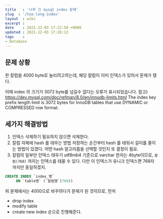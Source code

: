 ```yaml
---
title   : '너무 긴 mysql index 문제' 
slug  : '/too-long-index'
layout  : wiki 
excerpt : 
date    : 2021-12-03 17:22:50 +0900
updated : 2021-12-03 17:26:13
tags    : 
- Database
---
```


## 문제 상황 

한 칼럼을 4000 byte로 늘리려고하는데, 해당 칼럼이 이미 인덱스가 있어서 문제가 됐다. 

이때 index 의 크기가 3072 byte를 넘길수 없다는 오류가 표시되었습니다.
참고) https://dev.mysql.com/doc/refman/8.0/en/innodb-limits.html
The index key prefix length limit is 3072 bytes for InnoDB tables that use DYNAMIC or COMPRESSED row format.

## 세가지 해결방법 

1) 인덱스 삭제하기 
   필요하지 않으면 삭제한다. 
2) 칼럼 자체에 hash 를 태우는 방법 
   저장하는 순간부터 hash 를 태워서 길이를 줄이는 방법이 있겠다. 어떤 hash 알고리즘을 선택할 것인지 또 결정이 필요. 
3) 칼럼의 일부만 인덱스 태우기 
   utf8mb4 기준으로 varchar 한자는 4byte이므로, `칼럼(768)` 까지는 인덱스를 태울 수 있다. 다만 이 인덱스가 유니크 인덱스면 768자 까지만 동일하겠지.
   
```sql 
CREATE INDEX `index_명`
     ON `table명` (`칼럼명`(768))
```

위 문제에서는 4000으로 바꾸려다가 문제가 된 것이므로, 먼저 

- drop index
- modify table
- create new index 
순으로 진행해준다.
